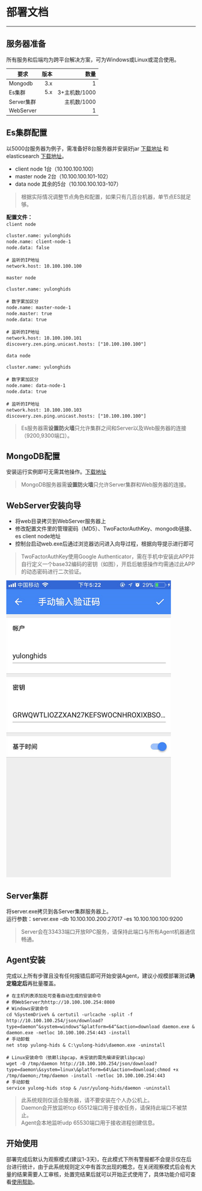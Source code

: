 # 部署文档
----------
## 服务器准备

所有服务和后端均为跨平台解决方案，可为Windows或Linux或混合使用。

| 要求        |    版本     |   数量      |
| --------    | -----:  | -----:  |
| Mongodb    | 3.x  |1|
| Es集群     |  5.x  |   3+主机数/1000  |
| Server集群         | |主机数/1000    |
|WebServer||1|

## Es集群配置
以5000台服务器为例子，需准备好8台服务器并安装好jar [下载地址][1] 和elasticsearch [下载地址][2]。

 - client node 1台（10.100.100.100）
 - master node 2台（10.100.100.101-102）
 - data node 其余的5台（10.100.100.103-107）

> 根据实际情况调整节点角色和配置，如果只有几百台机器，单节点ES就足够。

**配置文件：**  
`client node`
```
cluster.name: yulonghids
node.name: client-node-1
node.data: false

# 监听的IP地址
network.host: 10.100.100.100
```
`master node`
```
cluster.name: yulonghids

# 数字累加区分
node.name: master-node-1
node.master: true
node.data: true

# 监听的IP地址
network.host: 10.100.100.101
discovery.zen.ping.unicast.hosts: ["10.100.100.100"]
```
`data node`
```
cluster.name: yulonghids

# 数字累加区分
node.name: data-node-1
node.data: true

# 监听的IP地址
network.host: 10.100.100.103
discovery.zen.ping.unicast.hosts: ["10.100.100.100"]
```

> Es服务器需**设置防火墙**只允许集群之间和Server以及Web服务器的连接（9200,9300端口）。


## MongoDB配置
安装运行实例即可无需其他操作。[下载地址][3]
> MongoDB服务器需**设置防火墙**只允许Server集群和Web服务器的连接。

## WebServer安装向导

 - 将web目录拷贝到WebServer服务器上
 - 修改配置文件里的管理密码（MD5）、TwoFactorAuthKey、mongodb链接、es client node地址
 - 控制台启动web.exe后通过浏览器访问进入向导过程，根据向导提示进行即可

> TwoFactorAuthKey使用Google Authenticator，需在手机中安装此APP并自行定义一个base32编码的密钥（如图），开启后敏感操作均需通过此APP的动态密码进行二次验证。

![](./auth.png)

## Server集群
将server.exe拷贝到各Server集群服务器上。  
运行参数：server.exe -db 10.100.100.200:27017 -es 10.100.100.100:9200

> Server会在33433端口开放RPC服务，请保持此端口与所有Agent机器通信畅通。  

## Agent安装
完成以上所有步骤且没有任何报错后即可开始安装Agent，建议小规模部署测试**确定稳定后**再批量覆盖。

```
# 在主机列表添加处可查看自动生成的安装命令
# 例WebServer为http://10.100.100.254:8080
# Windows安装命令
cd %SystemDrive% & certutil -urlcache -split -f http://10.100.100.254/json/download?type=daemon^&system=windows^&platform=64^&action=download daemon.exe & daemon.exe -netloc 10.100.100.254:443 -install
# 手动卸载
net stop yulong-hids & C:\yulong-hids\daemon.exe -uninstall

# Linux安装命令（依赖libpcap，未安装的需先编译安装libpcap）
wget -O /tmp/daemon http://10.100.100.254/json/download?type=daemon\&system=linux\&platform=64\&action=download;chmod +x /tmp/daemon;/tmp/daemon -install -netloc 10.100.100.254:443
# 手动卸载
service yulong-hids stop & /usr/yulong-hids/daemon -uninstall

```
> 此系统规则仅适合服务器，请不要安装在个人办公机上。  
> Daemon会开放监听tcp 65512端口用于接收任务，请保持此端口不被禁止。  
> Agent会本地监听udp 65530端口用于接收进程创建信息。  

## 开始使用

部署完成后默认为观察模式(建议1-3天)，在此模式下所有警报都不会提示仅在后台进行统计，由于此系统规则定义中有首次出现的概念，在关闭观察模式后会有大量的结果需要人工审核，处置完结果后就可以开始正式使用了，具体功能介绍可查看[使用帮助](./help.md)。





  [1]: https://sec.ly.com/mirror/jre-8u131-windows-x64.exe
  [2]: https://www.elastic.co/downloads/past-releases/elasticsearch-5-6-5
  [3]: https://sec.ly.com/mirror/mongodb-win32-x86_64-2008plus-ssl-3.4.0-signed.msi
